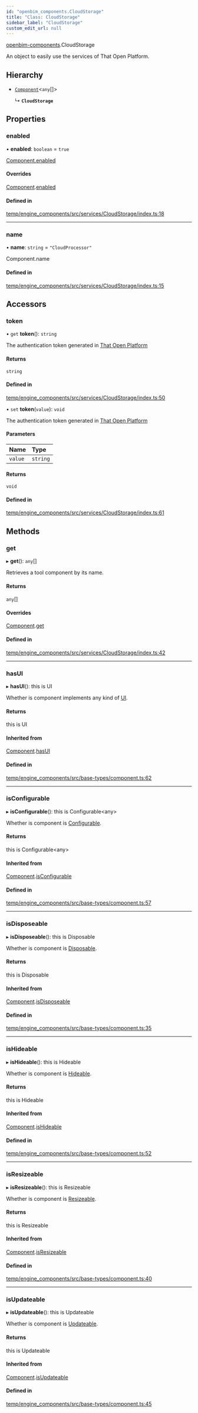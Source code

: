 ```yaml
---
id: "openbim_components.CloudStorage"
title: "Class: CloudStorage"
sidebar_label: "CloudStorage"
custom_edit_url: null
---
```


[openbim-components](../modules/openbim_components.md).CloudStorage

An object to easily use the services of That Open Platform.

## Hierarchy

- [`Component`](openbim_components.Component.md)<`any`[]\>

  ↳ **`CloudStorage`**

## Properties

### enabled

• **enabled**: `boolean` = `true`

[Component.enabled](openbim_components.Component.md#enabled)

#### Overrides

[Component](openbim_components.Component.md).[enabled](openbim_components.Component.md#enabled)

#### Defined in

[temp/engine_components/src/services/CloudStorage/index.ts:18](https://github.com/ThatOpen/engine_components/blob/f5f209c/src/services/CloudStorage/index.ts#L18)

___

### name

• **name**: `string` = `"CloudProcessor"`

Component.name

#### Defined in

[temp/engine_components/src/services/CloudStorage/index.ts:15](https://github.com/ThatOpen/engine_components/blob/f5f209c/src/services/CloudStorage/index.ts#L15)

## Accessors

### token

• `get` **token**(): `string`

The authentication token generated in
[That Open Platform](https://platform.thatopen.com/app)

#### Returns

`string`

#### Defined in

[temp/engine_components/src/services/CloudStorage/index.ts:50](https://github.com/ThatOpen/engine_components/blob/f5f209c/src/services/CloudStorage/index.ts#L50)

• `set` **token**(`value`): `void`

The authentication token generated in
[That Open Platform](https://platform.thatopen.com/app)

#### Parameters

| Name | Type |
| :------ | :------ |
| `value` | `string` |

#### Returns

`void`

#### Defined in

[temp/engine_components/src/services/CloudStorage/index.ts:61](https://github.com/ThatOpen/engine_components/blob/f5f209c/src/services/CloudStorage/index.ts#L61)

## Methods

### get

▸ **get**(): `any`[]

Retrieves a tool component by its name.

#### Returns

`any`[]

#### Overrides

[Component](openbim_components.Component.md).[get](openbim_components.Component.md#get)

#### Defined in

[temp/engine_components/src/services/CloudStorage/index.ts:42](https://github.com/ThatOpen/engine_components/blob/f5f209c/src/services/CloudStorage/index.ts#L42)

___

### hasUI

▸ **hasUI**(): this is UI

Whether is component implements any kind of [UI](../interfaces/openbim_components.UI.md).

#### Returns

this is UI

#### Inherited from

[Component](openbim_components.Component.md).[hasUI](openbim_components.Component.md#hasui)

#### Defined in

[temp/engine_components/src/base-types/component.ts:62](https://github.com/ThatOpen/engine_components/blob/f5f209c/src/base-types/component.ts#L62)

___

### isConfigurable

▸ **isConfigurable**(): this is Configurable<any\>

Whether is component is [Configurable](../interfaces/openbim_components.Configurable.md).

#### Returns

this is Configurable<any\>

#### Inherited from

[Component](openbim_components.Component.md).[isConfigurable](openbim_components.Component.md#isconfigurable)

#### Defined in

[temp/engine_components/src/base-types/component.ts:57](https://github.com/ThatOpen/engine_components/blob/f5f209c/src/base-types/component.ts#L57)

___

### isDisposeable

▸ **isDisposeable**(): this is Disposable

Whether is component is [Disposable](../interfaces/openbim_components.Disposable.md).

#### Returns

this is Disposable

#### Inherited from

[Component](openbim_components.Component.md).[isDisposeable](openbim_components.Component.md#isdisposeable)

#### Defined in

[temp/engine_components/src/base-types/component.ts:35](https://github.com/ThatOpen/engine_components/blob/f5f209c/src/base-types/component.ts#L35)

___

### isHideable

▸ **isHideable**(): this is Hideable

Whether is component is [Hideable](../interfaces/openbim_components.Hideable.md).

#### Returns

this is Hideable

#### Inherited from

[Component](openbim_components.Component.md).[isHideable](openbim_components.Component.md#ishideable)

#### Defined in

[temp/engine_components/src/base-types/component.ts:52](https://github.com/ThatOpen/engine_components/blob/f5f209c/src/base-types/component.ts#L52)

___

### isResizeable

▸ **isResizeable**(): this is Resizeable

Whether is component is [Resizeable](../interfaces/openbim_components.Resizeable.md).

#### Returns

this is Resizeable

#### Inherited from

[Component](openbim_components.Component.md).[isResizeable](openbim_components.Component.md#isresizeable)

#### Defined in

[temp/engine_components/src/base-types/component.ts:40](https://github.com/ThatOpen/engine_components/blob/f5f209c/src/base-types/component.ts#L40)

___

### isUpdateable

▸ **isUpdateable**(): this is Updateable

Whether is component is [Updateable](../interfaces/openbim_components.Updateable.md).

#### Returns

this is Updateable

#### Inherited from

[Component](openbim_components.Component.md).[isUpdateable](openbim_components.Component.md#isupdateable)

#### Defined in

[temp/engine_components/src/base-types/component.ts:45](https://github.com/ThatOpen/engine_components/blob/f5f209c/src/base-types/component.ts#L45)
